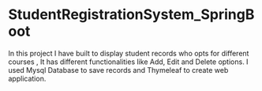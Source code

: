 # StudentRegistrationSystem_SpringBoot
In this project I have built to display student records who opts for different courses , It has different functionalities like Add, Edit and Delete options. I used Mysql Database to save records and Thymeleaf to create web application.
